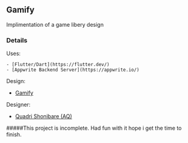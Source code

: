 ## Gamify

Implimentation of a game libery design

### Details

Uses:

    - [Flutter/Dart](https://flutter.dev/)
    - [Appwrite Backend Server](https://appwrite.io/)

Design:

- [Gamify](https://www.figma.com/file/fToP52noIUYDpQN7yiYMQ0/Game-App?node-id=0%3A1)

Designer:

- [Quadri Shonibare (AQ)](https://api.whatsapp.com/send?phone=2348122165135&text=%20)

#####This project is incomplete. Had fun with it hope i get the time to finish.
